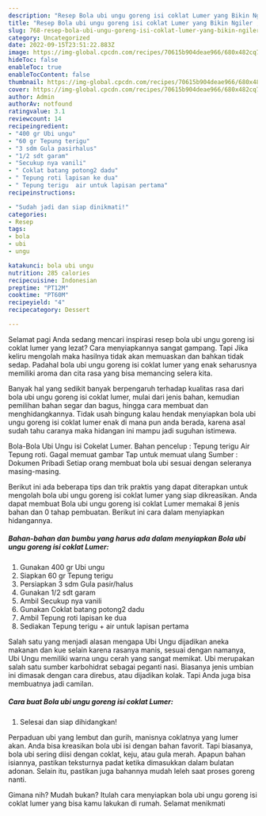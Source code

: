 ```yaml
---
description: "Resep Bola ubi ungu goreng isi coklat Lumer yang Bikin Ngiler , Enak"
title: "Resep Bola ubi ungu goreng isi coklat Lumer yang Bikin Ngiler , Enak"
slug: 768-resep-bola-ubi-ungu-goreng-isi-coklat-lumer-yang-bikin-ngiler-enak
category: Uncategorized
date: 2022-09-15T23:51:22.883Z
image: https://img-global.cpcdn.com/recipes/70615b904deae966/680x482cq70/bola-ubi-ungu-goreng-isi-coklat-lumer-foto-resep-utama.jpg
hideToc: false
enableToc: true
enableTocContent: false
thumbnail: https://img-global.cpcdn.com/recipes/70615b904deae966/680x482cq70/bola-ubi-ungu-goreng-isi-coklat-lumer-foto-resep-utama.jpg
cover: https://img-global.cpcdn.com/recipes/70615b904deae966/680x482cq70/bola-ubi-ungu-goreng-isi-coklat-lumer-foto-resep-utama.jpg
author: Admin
authorAv: notfound
ratingvalue: 3.1
reviewcount: 14
recipeingredient:
- "400 gr Ubi ungu"
- "60 gr Tepung terigu"
- "3 sdm Gula pasirhalus"
- "1/2 sdt garam"
- "Secukup nya vanili"
- " Coklat batang potong2 dadu"
- " Tepung roti lapisan ke dua"
- " Tepung terigu  air untuk lapisan pertama"
recipeinstructions:

- "Sudah jadi dan siap dinikmati!"
categories:
- Resep
tags:
- bola
- ubi
- ungu

katakunci: bola ubi ungu 
nutrition: 285 calories
recipecuisine: Indonesian
preptime: "PT12M"
cooktime: "PT60M"
recipeyield: "4"
recipecategory: Dessert

---
```



Selamat pagi Anda sedang mencari inspirasi resep bola ubi ungu goreng isi coklat lumer yang lezat? Cara menyiapkannya sangat gampang. Tapi Jika keliru mengolah maka hasilnya tidak akan memuaskan dan bahkan tidak sedap. Padahal bola ubi ungu goreng isi coklat lumer yang enak seharusnya memiliki aroma dan cita rasa yang bisa memancing selera kita.


Banyak hal yang sedikit banyak berpengaruh terhadap kualitas rasa dari bola ubi ungu goreng isi coklat lumer, mulai dari jenis bahan, kemudian pemilihan bahan segar dan bagus, hingga cara membuat dan menghidangkannya. Tidak usah bingung kalau hendak menyiapkan bola ubi ungu goreng isi coklat lumer enak di mana pun anda berada, karena asal sudah tahu caranya maka hidangan ini mampu jadi suguhan istimewa.

Bola-Bola Ubi Ungu isi Cokelat Lumer. Bahan pencelup : Tepung terigu Air Tepung roti. Gagal memuat gambar Tap untuk memuat ulang Sumber : Dokumen Pribadi Setiap orang membuat bola ubi sesuai dengan seleranya masing-masing.


Berikut ini ada beberapa tips dan trik praktis yang dapat diterapkan untuk mengolah bola ubi ungu goreng isi coklat lumer yang siap dikreasikan. Anda dapat membuat Bola ubi ungu goreng isi coklat Lumer memakai 8 jenis bahan dan 0 tahap pembuatan. Berikut ini cara dalam menyiapkan hidangannya.

<!--inarticleads1-->

##### Bahan-bahan dan bumbu yang harus ada dalam menyiapkan Bola ubi ungu goreng isi coklat Lumer:

1. Gunakan 400 gr Ubi ungu
1. Siapkan 60 gr Tepung terigu
1. Persiapkan 3 sdm Gula pasir/halus
1. Gunakan 1/2 sdt garam
1. Ambil Secukup nya vanili
1. Gunakan  Coklat batang potong2 dadu
1. Ambil  Tepung roti lapisan ke dua
1. Sediakan  Tepung terigu + air untuk lapisan pertama


Salah satu yang menjadi alasan mengapa Ubi Ungu dijadikan aneka makanan dan kue selain karena rasanya manis, sesuai dengan namanya, Ubi Ungu memiliki warna ungu cerah yang sangat memikat. Ubi merupakan salah satu sumber karbohidrat sebagai peganti nasi. Biasanya jenis umbian ini dimasak dengan cara direbus, atau dijadikan kolak. Tapi Anda juga bisa membuatnya jadi camilan. 

<!--inarticleads2-->

##### Cara buat Bola ubi ungu goreng isi coklat Lumer:


1. Selesai dan siap dihidangkan!

Perpaduan ubi yang lembut dan gurih, manisnya coklatnya yang lumer akan. Anda bisa kreasikan bola ubi isi dengan bahan favorit. Tapi biasanya, bola ubi sering diisi dengan coklat, keju, atau gula merah. Apapun bahan isiannya, pastikan teksturnya padat ketika dimasukkan dalam bulatan adonan. Selain itu, pastikan juga bahannya mudah leleh saat proses goreng nanti. 

Gimana nih? Mudah bukan? Itulah cara menyiapkan bola ubi ungu goreng isi coklat lumer yang bisa kamu lakukan di rumah. Selamat menikmati
